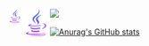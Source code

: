 ![](https://komarev.com/ghpvc/?username=arifmamon&color=green)
<img align="left" alt="Electron" width="26px" src="./icons/icons8-java-96.png">
<img align="left" alt="Electron" width="50px" src="./icons/icons8-java-512.png">

[![Anurag's GitHub stats](https://github-readme-stats.vercel.app/api?username=arifmamon&show_icons=true&theme=radical)](https://github.com/anuraghazra/github-readme-stats)

